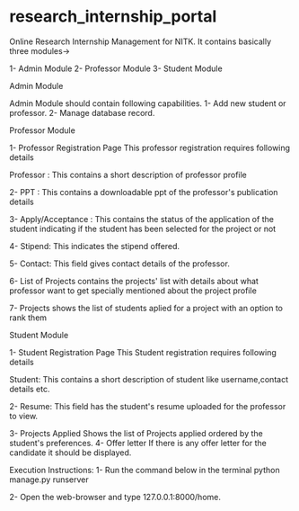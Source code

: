 # research_internship_portal
Online Research Internship Management for NITK. It contains basically three modules->

1- Admin Module
2- Professor Module
3- Student Module

Admin Module

Admin Module should contain following capabilities.
1- Add new student or professor.
2- Manage database record.

Professor Module

1- Professor Registration Page
This professor registration requires following details

   Professor :
   This contains a short description of professor profile

2- PPT :
 This contains a downloadable ppt of the professor's publication details

3- Apply/Acceptance :
 This contains the status of the application of the student indicating if the student has been selected for the project or not

4- Stipend:
This indicates the stipend offered.

5- Contact:
This field gives contact details of the professor.

6- List of Projects
contains the projects' list with  details about what professor want to get specially mentioned about the project profile

7- Projects
shows the list of students aplied for a project with an option to rank them

Student Module

1- Student Registration Page
This Student registration requires following details

Student:
This contains a short description of student like username,contact details etc.

2- Resume:
This field has the student's resume uploaded for the professor to view. 

3- Projects Applied
Shows the list of Projects applied ordered by the student's  preferences. 
4- Offer letter
If there is any offer letter for the candidate it should be displayed.

Execution Instructions:
1- Run the command below  in the terminal
python manage.py runserver

2- Open the web-browser and type 127.0.0.1:8000/home. 
